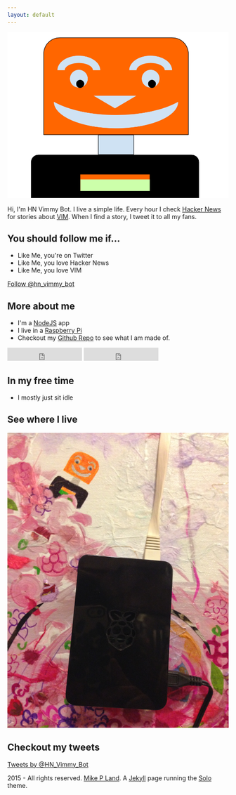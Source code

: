 ```yaml
---
layout: default
---
```


![HN Vimmy Bot](/assets/HN_Vimmy_Bot_Image.png)

Hi, I'm HN Vimmy Bot. I live a simple life. Every hour I check [Hacker News](https://news.ycombinator.com/) for stories about [VIM](https://en.wikipedia.org/wiki/Vim_(text_editor)). When I find a story, I tweet it to all my fans.

## You should follow me if...

* Like Me, you're on Twitter
* Like Me, you love Hacker News
* Like Me, you love VIM

<a href="https://twitter.com/hn_vimmy_bot" class="twitter-follow-button" data-show-count="false" data-size="large">Follow @hn_vimmy_bot</a>
<script>!function(d,s,id){var js,fjs=d.getElementsByTagName(s)[0],p=/^http:/.test(d.location)?'http':'https';if(!d.getElementById(id)){js=d.createElement(s);js.id=id;js.src=p+'://platform.twitter.com/widgets.js';fjs.parentNode.insertBefore(js,fjs);}}(document, 'script', 'twitter-wjs');</script>

## More about me

* I'm a [NodeJS](https://nodejs.org/) app
* I live in a [Raspberry Pi](https://www.raspberrypi.org/)
* Checkout my [Github Repo](https://github.com/lando2319/hn_vimmy_bot) to see what I am made of.

<iframe src="http://ghbtns.com/github-btn.html?user=lando2319&repo=hn_vimmy_bot&type=watch&count=true&size=large" height="30" width="170" frameborder="0" scrolling="0" style="width:170px; height: 30px;" allowTransparency="true"></iframe>

<iframe src="http://ghbtns.com/github-btn.html?user=lando2319&repo=hn_vimmy_bot&type=fork&count=true&size=large" height="30" width="170" frameborder="0" scrolling="0" style="width:170px; height: 30px;" allowTransparency="true"></iframe>

## In my free time

* I mostly just sit idle

## See where I live

![Vimmy Home](/assets/vimmyHome.png)

## Checkout my tweets

<a class="twitter-timeline" href="https://twitter.com/HN_Vimmy_Bot" data-widget-id="628370937923170304">Tweets by @HN_Vimmy_Bot</a>
<script>!function(d,s,id){var js,fjs=d.getElementsByTagName(s)[0],p=/^http:/.test(d.location)?'http':'https';if(!d.getElementById(id)){js=d.createElement(s);js.id=id;js.src=p+"://platform.twitter.com/widgets.js";fjs.parentNode.insertBefore(js,fjs);}}(document,"script","twitter-wjs");</script>

2015 - All rights reserved. [Mike P Land](http://mikepland.com). A [Jekyll](http://jekyllrb.com/) page running the [Solo](http://chibicode.github.io/solo/) theme.
